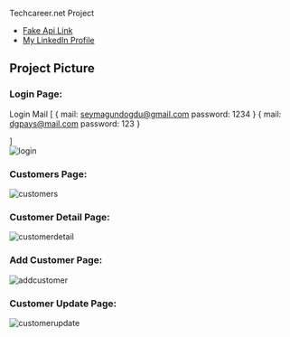 Techcareer.net Project

- [Fake Api Link](https://northwind.vercel.app/api/customers)
- [My LinkedIn Profile](https://www.linkedin.com/in/seymagundogdu/)


## Project Picture

### Login Page:
Login Mail
[
   { 
    mail: seymagundogdu@gmail.com
    password: 1234
    }
     { 
    mail: dgpays@mail.com
    password: 123
    }

]
<br/>
<img src="image/login.png" alt="login">
<br/>


### Customers Page:
<img src="image/customers.png" alt="customers">
<br/>

### Customer Detail Page:
<img src="image/customerdetail.png" alt="customerdetail">
<br/>

### Add Customer Page:
<img src="image/addcustomer.png" alt="addcustomer">
<br/>

### Customer Update Page:
<img src="image/customerupdate.png" alt="customerupdate">
<br/>